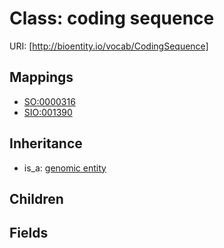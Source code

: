 # Class: coding sequence




URI: [http://bioentity.io/vocab/CodingSequence]
## Mappings

 * [SO:0000316](http://purl.obolibrary.org/obo/SO_0000316)
 * [SIO:001390](http://semanticscience.org/resource/SIO_001390)
## Inheritance

 *  is_a: [genomic entity](GenomicEntity.md)
## Children

## Fields

